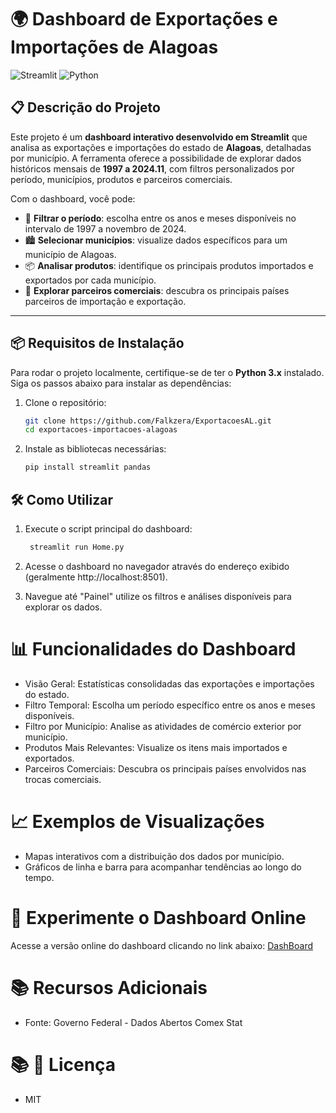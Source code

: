 # 🌍 Dashboard de Exportações e Importações de Alagoas

![Streamlit](https://img.shields.io/badge/Streamlit-Dashboard-green?style=for-the-badge&logo=streamlit) ![Python](https://img.shields.io/badge/Python-3.x-blue?style=for-the-badge&logo=python)

## 📋 Descrição do Projeto

Este projeto é um **dashboard interativo desenvolvido em Streamlit** que analisa as exportações e importações do estado de **Alagoas**, detalhadas por município. A ferramenta oferece a possibilidade de explorar dados históricos mensais de **1997 a 2024.11**, com filtros personalizados por período, municípios, produtos e parceiros comerciais.

Com o dashboard, você pode:
- 📅 **Filtrar o período**: escolha entre os anos e meses disponíveis no intervalo de 1997 a novembro de 2024.
- 🏙️ **Selecionar municípios**: visualize dados específicos para um município de Alagoas.
- 📦 **Analisar produtos**: identifique os principais produtos importados e exportados por cada município.
- 🤝 **Explorar parceiros comerciais**: descubra os principais países parceiros de importação e exportação.

---

## 📦 Requisitos de Instalação

Para rodar o projeto localmente, certifique-se de ter o **Python 3.x** instalado. Siga os passos abaixo para instalar as dependências:

1. Clone o repositório:
   ```bash
   git clone https://github.com/Falkzera/ExportacoesAL.git
   cd exportacoes-importacoes-alagoas

2. Instale as bibliotecas necessárias:
   ```bash
   pip install streamlit pandas

## 🛠️ Como Utilizar

1. Execute o script principal do dashboard:
   ```bash
    streamlit run Home.py

2. Acesse o dashboard no navegador através do endereço exibido (geralmente http://localhost:8501).

3. Navegue até "Painel" utilize os filtros e análises disponíveis para explorar os dados.

# 📊 Funcionalidades do Dashboard
- Visão Geral: Estatísticas consolidadas das exportações e importações do estado.
- Filtro Temporal: Escolha um período específico entre os anos e meses disponíveis.
- Filtro por Município: Analise as atividades de comércio exterior por município.
- Produtos Mais Relevantes: Visualize os itens mais importados e exportados.
- Parceiros Comerciais: Descubra os principais países envolvidos nas trocas comerciais.

# 📈 Exemplos de Visualizações
- Mapas interativos com a distribuição dos dados por município.
- Gráficos de linha e barra para acompanhar tendências ao longo do tempo.

# 🚀 Experimente o Dashboard Online
Acesse a versão online do dashboard clicando no link abaixo:
[DashBoard](https://exportacoesal.streamlit.app/)

# 📚 Recursos Adicionais
- Fonte: Governo Federal - Dados Abertos Comex Stat

# 📚 📝 Licença
- MIT